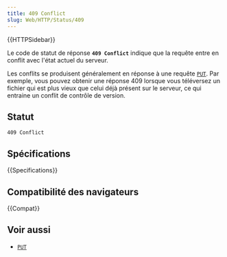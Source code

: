 ```yaml
---
title: 409 Conflict
slug: Web/HTTP/Status/409
---
```


{{HTTPSidebar}}

Le code de statut de réponse **`409 Conflict`** indique que la requête entre en conflit avec l'état actuel du serveur.

Les conflits se produisent généralement en réponse à une requête [`PUT`](/fr/docs/Web/HTTP/Methods/PUT). Par exemple, vous pouvez obtenir une réponse 409 lorsque vous téléversez un fichier qui est plus vieux que celui déjà présent sur le serveur, ce qui entraine un conflit de contrôle de version.

## Statut

```
409 Conflict
```

## Spécifications

{{Specifications}}

## Compatibilité des navigateurs

{{Compat}}

## Voir aussi

- [`PUT`](/fr/docs/Web/HTTP/Methods/PUT)
